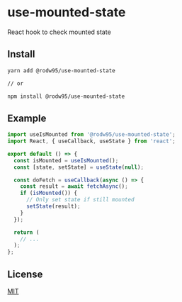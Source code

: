 # use-mounted-state
React hook to check mounted state

## Install

```sh
yarn add @rodw95/use-mounted-state

// or

npm install @rodw95/use-mounted-state
```

## Example

```js
import useIsMounted from '@rodw95/use-mounted-state';
import React, { useCallback, useState } from 'react';

export default () => {
  const isMounted = useIsMounted();
  const [state, setState] = useState(null);

  const doFetch = useCallback(async () => {
    const result = await fetchAsync();
    if (isMounted()) {
      // Only set state if still mounted
      setState(result);
    }
  });

  return (
    // ...
  );
};
```

## License

[MIT](LICENSE)
